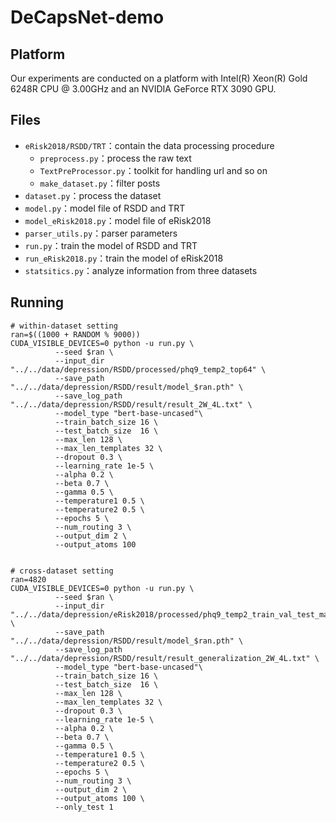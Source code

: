 # DeCapsNet-demo
## Platform
Our experiments are conducted on a platform with  Intel(R) Xeon(R) Gold 6248R CPU @ 3.00GHz and an NVIDIA GeForce RTX 3090 GPU.

## Files
- `eRisk2018/RSDD/TRT`：contain the data processing procedure
    - `preprocess.py`：process the raw text
    - `TextPreProcessor.py`：toolkit for handling url and so on
    - `make_dataset.py`：filter posts
- `dataset.py`：process the dataset
- `model.py`：model file of RSDD and TRT
- `model_eRisk2018.py`：model file of eRisk2018
- `parser_utils.py`：parser parameters
- `run.py`：train the model of RSDD and TRT
- `run_eRisk2018.py`：train the model of eRisk2018 
- `statsitics.py`：analyze information from three datasets

## Running
```shell
# within-dataset setting
ran=$((1000 + RANDOM % 9000))
CUDA_VISIBLE_DEVICES=0 python -u run.py \
          --seed $ran \
          --input_dir "../../data/depression/RSDD/processed/phq9_temp2_top64" \
          --save_path "../../data/depression/RSDD/result/model_$ran.pth" \
          --save_log_path "../../data/depression/RSDD/result/result_2W_4L.txt" \
          --model_type "bert-base-uncased"\
          --train_batch_size 16 \
          --test_batch_size  16 \
          --max_len 128 \
          --max_len_templates 32 \
          --dropout 0.3 \
          --learning_rate 1e-5 \
          --alpha 0.2 \
          --beta 0.7 \
          --gamma 0.5 \
          --temperature1 0.5 \
          --temperature2 0.5 \
          --epochs 5 \
          --num_routing 3 \
          --output_dim 2 \
          --output_atoms 100


# cross-dataset setting
ran=4820
CUDA_VISIBLE_DEVICES=0 python -u run.py \
          --seed $ran \
          --input_dir "../../data/depression/eRisk2018/processed/phq9_temp2_train_val_test_maxsim16" \
          --save_path "../../data/depression/RSDD/result/model_$ran.pth" \
          --save_log_path "../../data/depression/RSDD/result/result_generalization_2W_4L.txt" \
          --model_type "bert-base-uncased"\
          --train_batch_size 16 \
          --test_batch_size  16 \
          --max_len 128 \
          --max_len_templates 32 \
          --dropout 0.3 \
          --learning_rate 1e-5 \
          --alpha 0.2 \
          --beta 0.7 \
          --gamma 0.5 \
          --temperature1 0.5 \
          --temperature2 0.5 \
          --epochs 5 \
          --num_routing 3 \
          --output_dim 2 \
          --output_atoms 100 \
          --only_test 1
```
